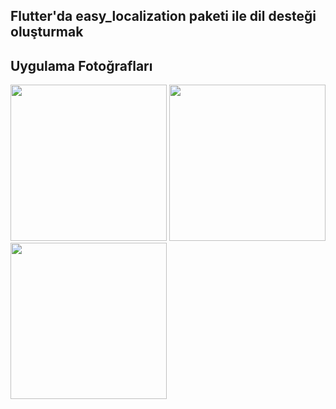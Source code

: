 ## Flutter'da easy_localization paketi ile dil desteği oluşturmak

## Uygulama Fotoğrafları

<p float="left">
  <img src="https://user-images.githubusercontent.com/45129432/119488436-385d9080-bd63-11eb-860e-2a12d2ab6716.png" width="250" />
  <img src="https://user-images.githubusercontent.com/45129432/119488498-4b706080-bd63-11eb-8ff5-da4b7de896d6.png" width="250" /> 
  <img src="https://user-images.githubusercontent.com/45129432/119488578-64791180-bd63-11eb-86b4-9424de5c56ef.png" width="250" />
</p>

